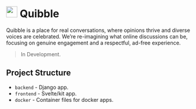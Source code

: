 # <img src="https://github.com/user-attachments/assets/951d56f0-9e93-44a4-8503-69ea35ba61ef" alt="" height="30" /> Quibble

Quibble is a place for real conversations, where opinions thrive and diverse voices are celebrated. We’re re-imagining what online discussions can be, focusing on genuine engagement and a respectful, ad-free experience.

> In Development.

## Project Structure

- `backend` - Django app.
- `frontend` - Svelte/kit app.
- `docker` - Container files for docker apps.
